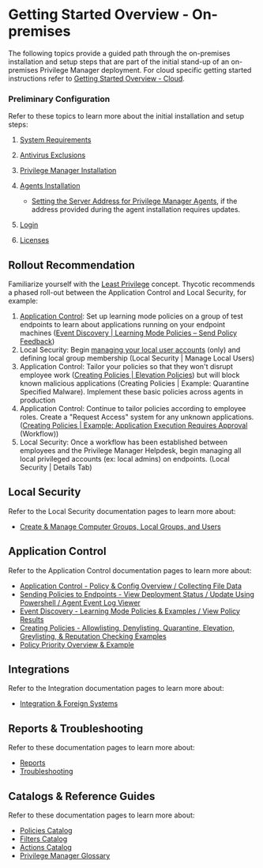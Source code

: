[title]: # (Getting Started)
[tags]: # (initial login)
[priority]: # (500)
# Getting Started Overview - On-premises

The following topics provide a guided path through the on-premises installation and setup steps that are part of the initial stand-up of an on-premises Privilege Manager deployment. For cloud specific getting started instructions refer to [Getting Started Overview - Cloud](cloud/index.md).

### Preliminary Configuration

Refer to these topics to learn more about the initial installation and setup steps:

1. [System Requirements](../install/sysreq.md)
1. [Antivirus Exclusions](../install/antivirus-exclusions.md)
1. [Privilege Manager Installation](../install/installation/index.md)
1. [Agents Installation](../install/agents/index.md)

   * [Setting the Server Address for Privilege Manager Agents](../agents/all/agent-set-server-address.md), if the address provided during the agent installation requires updates.
1. [Login](login.md)
1. [Licenses](licenses.md)

## Rollout Recommendation

Familiarize yourself with the [Least Privilege](../pm-intro/least-privilege.md) concept. Thycotic recommends a phased roll-out between the Application Control and Local Security, for example:

1. [Application Control](../policy-events/bp-event-discovery.md): Set up learning mode policies on a group of test endpoints to learn about applications running on your endpoint machines ([Event Discovery | Learning Mode Policies – Send Policy Feedback](../computer-groups/app-control/ac-event-discovery.md))
1. Local Security: Begin [managing your local user accounts](../computer-groups/local-security/index.md) (only) and defining local group membership (Local Security | Manage Local Users)
1. Application Control: Tailor your policies so that they won't disrupt employee work ([Creating Policies | Elevation Policies](../computer-groups/app-control/examples/elevate/index.md)) but will block known malicious applications (Creating Policies | Example: Quarantine Specified Malware). Implement these basic policies across agents in production
1. Application Control: Continue to tailor policies according to employee roles. Create a "Request Access" system for any unknown applications. ([Creating Policies | Example: Application Execution Requires Approval](../computer-groups/app-control/examples/elevate/app-req-app.md) (Workflow))
1. Local Security: Once a workflow has been established between employees and the Privilege Manager Helpdesk, begin managing all local privileged accounts (ex: local admins) on endpoints. (Local Security | Details Tab)

## Local Security

Refer to the Local Security documentation pages to learn more about:

* [Create & Manage Computer Groups, Local Groups, and Users](../computer-groups/local-security/index.md)

## Application Control

Refer to the Application Control documentation pages to learn more about:

* [Application Control - Policy & Config Overview / Collecting File Data](../computer-groups/app-control/policies/index.md)
* [Sending Policies to Endpoints - View Deployment Status / Update Using Powershell / Agent Event Log Viewer](../computer-groups/app-control/ac-policy-endpoints.md)
* [Event Discovery - Learning Mode Policies & Examples / View Policy Results](../computer-groups/app-control/ac-event-discovery.md)
* [Creating Policies - Allowlisting, Denylisting, Quarantine, Elevation, Greylisting, & Reputation Checking Examples](../computer-groups/app-control/examples/index.md)
* [Policy Priority Overview & Example](../computer-groups/app-control/policies/priority.md)

## Integrations

Refer to the Integration documentation pages to learn more about:

* [Integration & Foreign Systems](../admin/config/foreign-systems/index.md)

## Reports & Troubleshooting

Refer to these documentation pages to learn more about:

* [Reports](../reports/index.md)
* [Troubleshooting](../troubleshooting/index.md)

## Catalogs & Reference Guides

Refer to these documentation pages to learn more about:

* [Policies Catalog](../computer-groups/app-control/policies/index.md)
* [Filters Catalog](../admin/filters/index.md)
* [Actions Catalog](../admin/actions/index.md)
* [Privilege Manager Glossary](../pm-intro/glossary.md)
